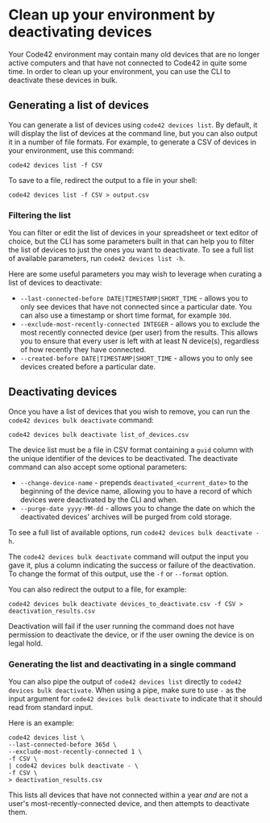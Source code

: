 # Clean up your environment by deactivating devices

Your Code42 environment may contain many old devices that are no
longer active computers and that have not connected to Code42 in
quite some time. In order to clean up your environment, you can
use the CLI to deactivate these devices in bulk.

## Generating a list of devices

You can generate a list of devices using `code42 devices list`. By
default, it will display the list of devices at the command line,
but you can also output it in a number of file formats. For
example, to generate a CSV of devices in your environment, use
this command:

```
code42 devices list -f CSV
```

To save to a file, redirect the output to a file in your shell:

```
code42 devices list -f CSV > output.csv
```

### Filtering the list

You can filter or edit the list of devices in your spreadsheet or
text editor of choice, but the CLI has some parameters built in
that can help you to filter the list of devices to just the ones
you want to deactivate. To see a full list of available
parameters, run `code42 devices list -h`.

Here are some useful parameters you may wish to leverage when
curating a list of devices to deactivate:

* `--last-connected-before DATE|TIMESTAMP|SHORT_TIME` - allows you to only see devices that have not connected since a particular date. You can also use a timestamp or short time format, for example `30d`.
* `--exclude-most-recently-connected INTEGER` - allows you to exclude the most recently connected device (per user) from the results. This allows you to ensure that every user is left with at least N device(s), regardless of how recently they have connected.
* `--created-before DATE|TIMESTAMP|SHORT_TIME` - allows you to only see devices created before a particular date.

## Deactivating devices

Once you have a list of devices that you wish to remove, you can
run the `code42 devices bulk deactivate` command:

```
code42 devices bulk deactivate list_of_devices.csv
```

The device list must be a file in CSV format containing a `guid`
column with the unique identifier of the devices to be
deactivated. The deactivate command can also accept some optional
parameters:

* `--change-device-name` - prepends `deactivated_<current_date>` to the beginning of the device name, allowing you to have a record of which devices were deactivated by the CLI and when.
* `--purge-date yyyy-MM-dd` - allows you to change the date on which the deactivated devices' archives will be purged from cold storage.

To see a full list of available options, run `code42 devices bulk deactivate -h`.

The `code42 devices bulk deactivate` command will output the input
you gave it, plus a column indicating the success or failure of
the deactivation. To change the format of this output, use the
`-f` or `--format` option.

You can also redirect the output to a file, for example:

```
code42 devices bulk deactivate devices_to_deactivate.csv -f CSV > deactivation_results.csv
```

Deactivation will fail if the user running the command does not
have permission to deactivate the device, or if the user owning
the device is on legal hold.


### Generating the list and deactivating in a single command

You can also pipe the output of `code42 devices list` directly to
`code42 devices bulk deactivate`. When using a pipe, make sure to
use `-` as the input argument for `code42 devices bulk deactivate`
to indicate that it should read from standard input.

Here is an example:

```
code42 devices list \
--last-connected-before 365d \
--exclude-most-recently-connected 1 \
-f CSV \
| code42 devices bulk deactivate - \
-f CSV \
> deactivation_results.csv
```

This lists all devices that have not connected within a year _and_
are not a user's most-recently-connected device, and then attempts
to deactivate them.
